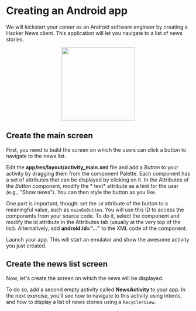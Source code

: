 # Creating an Android app

We will kickstart your career as an Android software engineer by creating a Hacker News client. This
application will let you navigate to a list of news stories.

<p align="center">
<img src="https://user-images.githubusercontent.com/6318990/203811715-eddbfdf4-a5ad-491e-8d86-b8eb836fd6f7.jpg" width="200">
</p>

## Create the main screen

First, you need to build the screen on which the users can click a button to navigate to the news
list.

Edit the **app/res/layout/activity_main.xml** file and add a *Button*
to your activity by dragging them from the component Palette. Each component has a set of attributes
that can be displayed by clicking on it. In the Attributes of the *Button* component, modify the *
text* attribute as a hint for the user (e.g., "Show news"). You can then style the button as you
like.

One part is important, though: set the `id` attribute of the button to a meaningful value, such
as `mainGoButton`. You will use this ID to access the components from your source code. To do it,
select the component and modify the id attribute in the Attributes tab (usually at the very top of
the list). Alternatively, add **android:id="..."** to the XML code of the component.

Launch your app. This will start an emulator and show the awesome activity you just created.

## Create the news list screen

Now, let's create the screen on which the news will be displayed.

To do so, add a second empty activity called **NewsActivity** to your app. In the next exercise,
you'll see how to navigate to this activity using intents, and how to display a list of news stories
using a `RecyclerView`.
